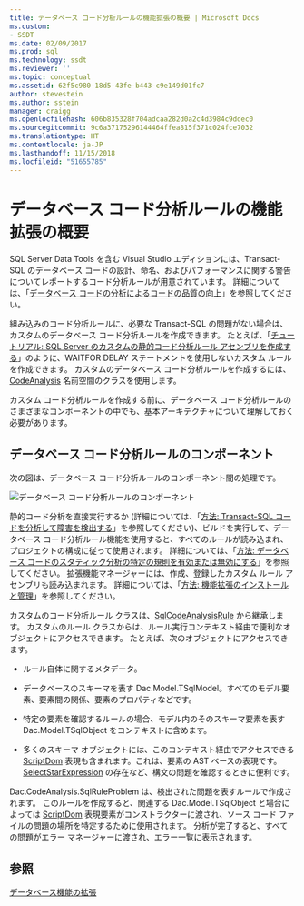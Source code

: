 ```yaml
---
title: データベース コード分析ルールの機能拡張の概要 | Microsoft Docs
ms.custom:
- SSDT
ms.date: 02/09/2017
ms.prod: sql
ms.technology: ssdt
ms.reviewer: ''
ms.topic: conceptual
ms.assetid: 62f5c980-18d5-43fe-b443-c9e149d01fc7
author: stevestein
ms.author: sstein
manager: craigg
ms.openlocfilehash: 606b835328f704adcaa282d0a2c4d3984c9ddec0
ms.sourcegitcommit: 9c6a37175296144464ffea815f371c024fce7032
ms.translationtype: HT
ms.contentlocale: ja-JP
ms.lasthandoff: 11/15/2018
ms.locfileid: "51655785"
---
```

# <a name="overview-of-extensibility-for-database-code-analysis-rules"></a>データベース コード分析ルールの機能拡張の概要
SQL Server Data Tools を含む Visual Studio エディションには、Transact\-SQL のデータベース コードの設計、命名、およびパフォーマンスに関する警告についてレポートするコード分析ルールが用意されています。 詳細については、「[データベース コードの分析によるコードの品質の向上](https://msdn.microsoft.com/library/dd172133(v=vs.100).aspx)」を参照してください。  
  
組み込みのコード分析ルールに、必要な Transact\-SQL の問題がない場合は、カスタムのデータベース コード分析ルールを作成できます。 たとえば、「[チュートリアル: SQL Server のカスタムの静的コード分析ルール アセンブリを作成する](../ssdt/walkthrough-author-custom-static-code-analysis-rule-assembly.md)」のように、WAITFOR DELAY ステートメントを使用しないカスタム ルールを作成できます。 カスタムのデータベース コード分析ルールを作成するには、[CodeAnalysis](https://msdn.microsoft.com/library/microsoft.sqlserver.dac.codeanalysis.aspx) 名前空間のクラスを使用します。  
  
カスタム コード分析ルールを作成する前に、データベース コード分析ルールのさまざまなコンポーネントの中でも、基本アーキテクチャについて理解しておく必要があります。  
  
## <a name="database-code-analysis-rules-components"></a>データベース コード分析ルールのコンポーネント  
次の図は、データベース コード分析ルールのコンポーネント間の処理です。  
  
![データベース コード分析ルールのコンポーネント](../ssdt/media/ssdt-database-code-analysis-rules-components.jpg "データベース コード分析ルールのコンポーネント")  
  
静的コード分析を直接実行するか (詳細については、「[方法: Transact-SQL コードを分析して障害を検出する](https://msdn.microsoft.com/library/dd172119(v=vs.100).aspx)」を参照してください)、ビルドを実行して、データベース コード分析ルール機能を使用すると、すべてのルールが読み込まれ、プロジェクトの構成に従って使用されます。 詳細については、「[方法: データベース コードのスタティック分析の特定の規則を有効または無効にする](https://msdn.microsoft.com/library/dd172131(v=vs.100).aspx)」を参照してください。 拡張機能マネージャーには、作成、登録したカスタム ルール アセンブリも読み込まれます。 詳細については、「[方法: 機能拡張のインストールと管理](../ssdt/how-to-install-and-manage-feature-extensions.md)」を参照してください。  
  
カスタムのコード分析ルール クラスは、[SqlCodeAnalysisRule](https://msdn.microsoft.com/library/microsoft.sqlserver.dac.codeanalysis.sqlcodeanalysisrule.aspx) から継承します。 カスタムのルール クラスからは、ルール実行コンテキスト経由で便利なオブジェクトにアクセスできます。 たとえば、次のオブジェクトにアクセスできます。  
  
-   ルール自体に関するメタデータ。  
  
-   データベースのスキーマを表す Dac.Model.TSqlModel。すべてのモデル要素、要素間の関係、要素のプロパティなどです。  
  
-   特定の要素を確認するルールの場合、モデル内のそのスキーマ要素を表す Dac.Model.TSqlObject をコンテキストに含めます。  
  
-   多くのスキーマ オブジェクトには、このコンテキスト経由でアクセスできる [ScriptDom](https://msdn.microsoft.com/library/microsoft.sqlserver.transactsql.scriptdom.aspx) 表現も含まれます。これは、要素の AST ベースの表現です。[SelectStarExpression](https://msdn.microsoft.com/library/microsoft.sqlserver.transactsql.scriptdom.selectstarexpression.aspx) の存在など、構文の問題を確認するときに便利です。  
  
Dac.CodeAnalysis.SqlRuleProblem は、検出された問題を表すルールで作成されます。 このルールを作成すると、関連する Dac.Model.TSqlObject と場合によっては [ScriptDom](https://msdn.microsoft.com/library/microsoft.sqlserver.transactsql.scriptdom.aspx) 表現要素がコンストラクターに渡され、ソース コード ファイルの問題の場所を特定するために使用されます。 分析が完了すると、すべての問題がエラー マネージャーに渡され、エラー一覧に表示されます。  
  
## <a name="see-also"></a>参照  
[データベース機能の拡張](../ssdt/extending-the-database-features.md)  
  

